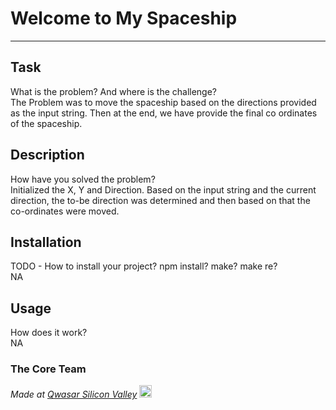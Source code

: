 # Welcome to My Spaceship
***

## Task
What is the problem? And where is the challenge?  
The Problem was to move the spaceship based on the directions provided as the input string. Then at the end, we have provide the final co ordinates of the spaceship.

## Description
How have you solved the problem?  
Initialized the X, Y and Direction. Based on the input string and the current direction, the to-be direction was determined and then based on that the co-ordinates were moved.

## Installation
TODO - How to install your project? npm install? make? make re?  
NA

## Usage
How does it work?  
NA

### The Core Team


<span><i>Made at <a href='https://qwasar.io'>Qwasar Silicon Valley</a></i></span>
<span><img alt='Qwasar Silicon Valley Logo' src='https://storage.googleapis.com/qwasar-public/qwasar-logo_50x50.png' width='20px'></span>
